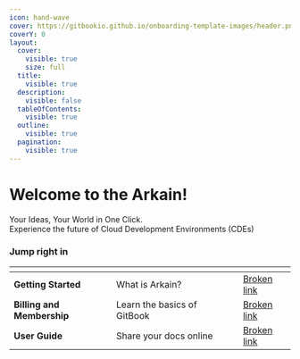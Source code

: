 ```yaml
---
icon: hand-wave
cover: https://gitbookio.github.io/onboarding-template-images/header.png
coverY: 0
layout:
  cover:
    visible: true
    size: full
  title:
    visible: true
  description:
    visible: false
  tableOfContents:
    visible: true
  outline:
    visible: true
  pagination:
    visible: true
---
```


# Welcome to the Arkain!

Your Ideas, Your World in One Click.\
Experience the future of Cloud Development Environments (CDEs)

### Jump right in

<table data-view="cards"><thead><tr><th></th><th></th><th data-hidden data-card-cover data-type="files"></th><th data-hidden></th><th data-hidden data-card-target data-type="content-ref"></th></tr></thead><tbody><tr><td><strong>Getting Started</strong></td><td>What is Arkain?</td><td></td><td></td><td><a href="broken-reference">Broken link</a></td></tr><tr><td><strong>Billing and Membership</strong></td><td>Learn the basics of GitBook</td><td></td><td></td><td><a href="broken-reference">Broken link</a></td></tr><tr><td><strong>User Guide</strong></td><td>Share your docs online</td><td></td><td></td><td><a href="broken-reference">Broken link</a></td></tr></tbody></table>
